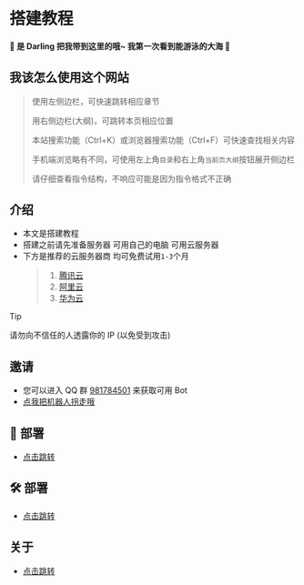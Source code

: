 # 搭建教程

#### 🌸 是 Darling 把我带到这里的哦~ 我第一次看到能游泳的大海 🌸

## 我该怎么使用这个网站

> 使用左侧边栏，可快速跳转相应章节
>
> 用右侧边栏(大纲)，可跳转本页相应位置
>
> 本站搜索功能（Ctrl+K）或浏览器搜索功能（Ctrl+F）可快速查找相关内容
>
> 手机端浏览略有不同，可使用左上角`目录`和右上角`当前页大纲`按钮展开侧边栏
>
> 请仔细查看指令结构，不响应可能是因为指令格式不正确

## 介绍

- 本文是搭建教程
- 搭建之前请先准备服务器 可用自己的电脑 可用云服务器
- 下方是推荐的云服务器商 均可免费试用`1-3`个月
  > 1.  [腾讯云](https://cloud.tencent.com/)
  > 2.  [阿里云](https://www.aliyun.com/)
  > 3.  [华为云](https://activity.huaweicloud.com/)

> [!tip]
> 请勿向不信任的人透露你的 IP (以免受到攻击)

## 邀请

- 您可以进入 QQ 群 [981784501](https://qm.qq.com/cgi-bin/qm/qr?k=JltWT4rbbbhME1tC2C-ao3thmAbDHYHq&jump_from=webapi&authKey=CkdEoBoSpwe+NftHKpNasfoky+12/Py0EA434ZglGhgLAX1dWx0W7zl6aF/YgTGV) 来获取可用 Bot
- [点我把机器人拐走哦](https://bot.q.qq.com/s/2usfspxuv?id=102022976)

## 🤖 部署

- [点击跳转](/build/Bot/main)

## 🛠️ 部署

- [点击跳转](/build/tool/main)

## 关于

- [点击跳转](/other/main)
